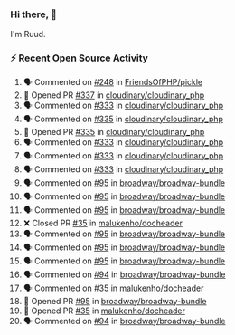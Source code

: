 ### Hi there, 👋

I'm Ruud.
 
### :zap: Recent Open Source Activity

<!--START_SECTION:activity-->
1. 🗣 Commented on [#248](https://github.com/FriendsOfPHP/pickle/issues/248) in [FriendsOfPHP/pickle](https://github.com/FriendsOfPHP/pickle)
2. 💪 Opened PR [#337](https://github.com/cloudinary/cloudinary_php/pull/337) in [cloudinary/cloudinary_php](https://github.com/cloudinary/cloudinary_php)
3. 🗣 Commented on [#333](https://github.com/cloudinary/cloudinary_php/issues/333) in [cloudinary/cloudinary_php](https://github.com/cloudinary/cloudinary_php)
4. 🗣 Commented on [#335](https://github.com/cloudinary/cloudinary_php/issues/335) in [cloudinary/cloudinary_php](https://github.com/cloudinary/cloudinary_php)
5. 💪 Opened PR [#335](https://github.com/cloudinary/cloudinary_php/pull/335) in [cloudinary/cloudinary_php](https://github.com/cloudinary/cloudinary_php)
6. 🗣 Commented on [#333](https://github.com/cloudinary/cloudinary_php/issues/333) in [cloudinary/cloudinary_php](https://github.com/cloudinary/cloudinary_php)
7. 🗣 Commented on [#333](https://github.com/cloudinary/cloudinary_php/issues/333) in [cloudinary/cloudinary_php](https://github.com/cloudinary/cloudinary_php)
8. 🗣 Commented on [#333](https://github.com/cloudinary/cloudinary_php/issues/333) in [cloudinary/cloudinary_php](https://github.com/cloudinary/cloudinary_php)
9. 🗣 Commented on [#95](https://github.com/broadway/broadway-bundle/issues/95) in [broadway/broadway-bundle](https://github.com/broadway/broadway-bundle)
10. 🗣 Commented on [#95](https://github.com/broadway/broadway-bundle/issues/95) in [broadway/broadway-bundle](https://github.com/broadway/broadway-bundle)
11. 🗣 Commented on [#95](https://github.com/broadway/broadway-bundle/issues/95) in [broadway/broadway-bundle](https://github.com/broadway/broadway-bundle)
12. ❌ Closed PR [#35](https://github.com/malukenho/docheader/pull/35) in [malukenho/docheader](https://github.com/malukenho/docheader)
13. 🗣 Commented on [#95](https://github.com/broadway/broadway-bundle/issues/95) in [broadway/broadway-bundle](https://github.com/broadway/broadway-bundle)
14. 🗣 Commented on [#95](https://github.com/broadway/broadway-bundle/issues/95) in [broadway/broadway-bundle](https://github.com/broadway/broadway-bundle)
15. 🗣 Commented on [#95](https://github.com/broadway/broadway-bundle/issues/95) in [broadway/broadway-bundle](https://github.com/broadway/broadway-bundle)
16. 🗣 Commented on [#94](https://github.com/broadway/broadway-bundle/issues/94) in [broadway/broadway-bundle](https://github.com/broadway/broadway-bundle)
17. 🗣 Commented on [#35](https://github.com/malukenho/docheader/issues/35) in [malukenho/docheader](https://github.com/malukenho/docheader)
18. 💪 Opened PR [#95](https://github.com/broadway/broadway-bundle/pull/95) in [broadway/broadway-bundle](https://github.com/broadway/broadway-bundle)
19. 💪 Opened PR [#35](https://github.com/malukenho/docheader/pull/35) in [malukenho/docheader](https://github.com/malukenho/docheader)
20. 🗣 Commented on [#94](https://github.com/broadway/broadway-bundle/issues/94) in [broadway/broadway-bundle](https://github.com/broadway/broadway-bundle)
<!--END_SECTION:activity-->
